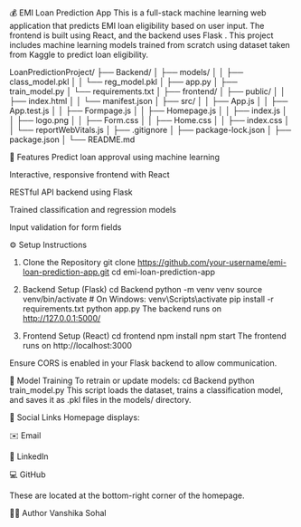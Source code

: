💰 EMI Loan Prediction App
This is a full-stack machine learning web application that predicts EMI loan eligibility based on user input. 
The frontend is built using React, and the backend uses Flask .
This project includes machine learning models trained from scratch using  dataset taken from Kaggle to predict loan eligibility.

LoanPredictionProject/
├── Backend/
│   ├── models/
│   │   ├── class_model.pkl
│   │   └── reg_model.pkl
│   ├── app.py
│   ├── train_model.py
│   └── requirements.txt
│
├── frontend/
│   ├── public/
│   │   ├── index.html
│   │   └── manifest.json
│   ├── src/
│   │   ├── App.js
│   │   ├── App.test.js
│   │   ├── Formpage.js
│   │   ├── Homepage.js
│   │   ├── index.js
│   │   ├── logo.png
│   │   ├── Form.css
│   │   ├── Home.css
│   │   ├── index.css
│   │   └── reportWebVitals.js
│   ├── .gitignore
│   ├── package-lock.json
│   ├── package.json
│   └── README.md

🚀 Features
Predict loan approval using machine learning

Interactive, responsive frontend with React

RESTful API backend using Flask

Trained classification and regression models

Input validation for form fields


⚙️ Setup Instructions

1. Clone the Repository
git clone https://github.com/your-username/emi-loan-prediction-app.git
cd emi-loan-prediction-app

2. Backend Setup (Flask)
cd Backend
python -m venv venv
source venv/bin/activate      # On Windows: venv\Scripts\activate
pip install -r requirements.txt
python app.py
The backend runs on http://127.0.0.1:5000/

3. Frontend Setup (React)
cd frontend
npm install
npm start
The frontend runs on http://localhost:3000

Ensure CORS is enabled in your Flask backend to allow communication.

🧠 Model Training
To retrain or update models:
cd Backend
python train_model.py
This script loads the dataset, trains a classification model, and saves it as .pkl files in the models/ directory.

🔗 Social Links
Homepage displays:

✉️ Email

💼 LinkedIn

💻 GitHub

These are located at the bottom-right corner of the homepage.


🙋‍♀️ Author
Vanshika Sohal


